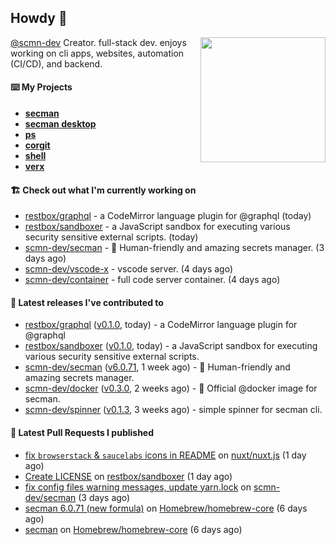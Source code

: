 ## Howdy 👋

<img align="right" src="https://github.com/abdfnx.png" width="200">

[@scmn-dev](https://github.com/scmn-dev) Creator. full-stack dev. enjoys working on cli apps, websites, automation (CI/CD), and backend.

#### ⌨️ My Projects

- [**secman**](https://github.com/scmn-dev/secman)
- [**secman desktop**](https://github.com/scmn-dev/desktop)
- [**ps**](https://github.com/scmn-dev/ps)
- [**corgit**](https://github.com/abdfnx/corgit)
- [**shell**](https://github.com/abdfnx/shell)
- [**verx**](https://github.com/abdfnx/verx)

#### 🏗️ Check out what I'm currently working on


- [restbox/graphql](https://github.com/restbox/graphql) - a CodeMirror language plugin for @graphql (today)
- [restbox/sandboxer](https://github.com/restbox/sandboxer) - a JavaScript sandbox for executing various security sensitive external scripts. (today)
- [scmn-dev/secman](https://github.com/scmn-dev/secman) - 👊 Human-friendly and amazing secrets manager. (3 days ago)
- [scmn-dev/vscode-x](https://github.com/scmn-dev/vscode-x) - vscode server. (4 days ago)
- [scmn-dev/container](https://github.com/scmn-dev/container) - full code server container. (4 days ago)

#### 🔭 Latest releases I've contributed to

- [restbox/graphql](https://github.com/restbox/graphql) ([v0.1.0](https://github.com/restbox/graphql/releases/tag/v0.1.0), today) - a CodeMirror language plugin for @graphql
- [restbox/sandboxer](https://github.com/restbox/sandboxer) ([v0.1.0](https://github.com/restbox/sandboxer/releases/tag/v0.1.0), today) - a JavaScript sandbox for executing various security sensitive external scripts.
- [scmn-dev/secman](https://github.com/scmn-dev/secman) ([v6.0.71](https://github.com/scmn-dev/secman/releases/tag/v6.0.71), 1 week ago) - 👊 Human-friendly and amazing secrets manager.
- [scmn-dev/docker](https://github.com/scmn-dev/docker) ([v0.3.0](https://github.com/scmn-dev/docker/releases/tag/v0.3.0), 2 weeks ago) - 🐳 Official @docker image for secman.
- [scmn-dev/spinner](https://github.com/scmn-dev/spinner) ([v0.1.3](https://github.com/scmn-dev/spinner/releases/tag/v0.1.3), 3 weeks ago) - simple spinner for secman cli.

#### 🔨 Latest Pull Requests I published

- [fix `browserstack` &amp; `saucelabs` icons in README](https://github.com/nuxt/nuxt.js/pull/10068) on [nuxt/nuxt.js](https://github.com/nuxt/nuxt.js) (1 day ago)
- [Create LICENSE](https://github.com/restbox/sandboxer/pull/1) on [restbox/sandboxer](https://github.com/restbox/sandboxer) (1 day ago)
- [fix config files warning messages, update yarn.lock](https://github.com/scmn-dev/secman/pull/120) on [scmn-dev/secman](https://github.com/scmn-dev/secman) (3 days ago)
- [secman 6.0.71 (new formula)](https://github.com/Homebrew/homebrew-core/pull/89517) on [Homebrew/homebrew-core](https://github.com/Homebrew/homebrew-core) (6 days ago)
- [secman](https://github.com/Homebrew/homebrew-core/pull/89511) on [Homebrew/homebrew-core](https://github.com/Homebrew/homebrew-core) (6 days ago)
